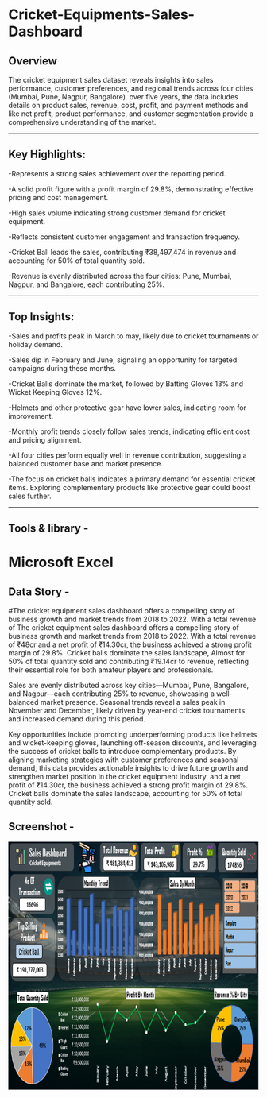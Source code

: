 # Cricket-Equipments-Sales-Dashboard
## Overview
The cricket equipment sales dataset reveals insights into sales performance, customer preferences, and regional trends across four cities (Mumbai, Pune, Nagpur, Bangalore). over five years, the data includes details on product sales, revenue, cost, profit, and payment methods and like net profit, product performance, and customer segmentation provide a comprehensive understanding of the market.

---

## Key Highlights:
-Represents a strong sales achievement over the reporting period.

-A solid profit figure with a profit margin of 29.8%, demonstrating effective pricing and cost management.

-High sales volume indicating strong customer demand for cricket equipment.

-Reflects consistent customer engagement and transaction frequency.

-Cricket Ball leads the sales, contributing ₹38,497,474 in revenue and accounting for 50% of total quantity sold.

-Revenue is evenly distributed across the four cities: Pune, Mumbai, Nagpur, and Bangalore, each contributing 25%.

---

## Top Insights:

-Sales and profits peak in March to may, likely due to cricket tournaments or holiday demand.

-Sales dip in February and June, signaling an opportunity for targeted campaigns during these months.

-Cricket Balls dominate the market, followed by Batting Gloves 13% and Wicket Keeping Gloves 12%.

-Helmets and other protective gear have lower sales, indicating room for improvement.

-Monthly profit trends closely follow sales trends, indicating efficient cost and pricing alignment.

-All four cities perform equally well in revenue contribution, suggesting a balanced customer base and market presence.

-The focus on cricket balls indicates a primary demand for essential cricket items. Exploring complementary products like protective gear could boost sales further.

---
## Tools & library -
# Microsoft Excel



## Data Story -
#The cricket equipment sales dashboard offers a compelling story of business growth and market trends from 2018 to 2022. With a total revenue of The cricket equipment sales dashboard offers a compelling story of business growth and market trends from 2018 to 2022. With a total revenue of ₹48cr and a net profit of ₹14.30cr, the business achieved a strong profit margin of 29.8%. Cricket balls dominate the sales landscape, Almost for 50% of total quantity sold and contributing ₹19.14cr to revenue, reflecting their essential role for both amateur players and professionals.

Sales are evenly distributed across key cities—Mumbai, Pune, Bangalore, and Nagpur—each contributing 25% to revenue, showcasing a well-balanced market presence. Seasonal trends reveal a sales peak in November and December, likely driven by year-end cricket tournaments and increased demand during this period.

Key opportunities include promoting underperforming products like helmets and wicket-keeping gloves, launching off-season discounts, and leveraging the success of cricket balls to introduce complementary products. By aligning marketing strategies with customer preferences and seasonal demand, this data provides actionable insights to drive future growth and strengthen market position in the cricket equipment industry. and a net profit of ₹14.30cr, the business achieved a strong profit margin of 29.8%. Cricket balls dominate the sales landscape, accounting for 50% of total quantity sold.



## Screenshot -

<img src="https://github.com/Devesh1745/Cricket-Equipments-Sales-Dashboard/blob/main/Dashboard.PNG" alt="myql-logo" width="1000" height="500"/>

